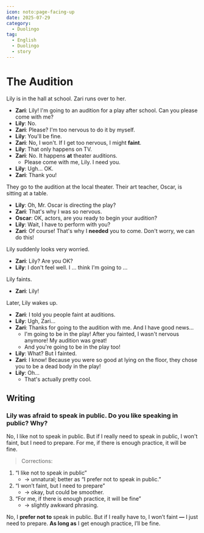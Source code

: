 ```yaml
---
icon: noto:page-facing-up
date: 2025-07-29
category:
  - Duolingo
tag:
  - English
  - Duolingo
  - story
---
```


# The Audition

Lily is in the hall at school. Zari runs over to her.

- **Zari**: Lily! I'm going to an audition for a play after school. Can you please come with me?
- **Lily**: No.
- **Zari**: Please? I'm too nervous to do it by myself.
- **Lily**: You'll be fine.
- **Zari**: No, I won't. If I get too nervous, I might **faint**.
- **Lily**: That only happens on TV.
- **Zari**: No. It happens **at** theater auditions.
  - Please come with me, Lily. I need you.
- **Lily**: Ugh... OK.
- **Zari**: Thank you!

They go to the audition at the local theater. Their art teacher, Oscar, is sitting at a table.

- **Lily**: Oh, Mr. Oscar is directing the play?
- **Zari**: That's why I was so nervous.
- **Oscar**: OK, actors, are you ready to begin your audition?
- **Lily**: Wait, I have to perform with you?
- **Zari**: Of course! That's why I **needed** you to come. Don't worry, we can do this!

Lily suddenly looks very worried.

- **Zari**: Lily? Are you OK?
- **Lily**: I don't feel well. I ... think I'm going to ...

Lily faints.

- **Zari**: Lily!

Later, Lily wakes up.

- **Zari**: I told you people faint at auditions.
- **Lily**: Ugh, Zari...
- **Zari**: Thanks for going to the audition with me. And I have good news...
  - I'm going to be in the play! After you fainted, I wasn't nervous anymore! My audition was great!
  - And you're going to be in the play too!
- **Lily**: What? But I fainted.
- **Zari**: I know! Because you were so good at lying on the floor, they chose you to be a dead body in the play!
- **Lily**: Oh...
  - That's actually pretty cool.

## Writing

### Lily was afraid to speak in public. Do you like speaking in public? Why?

No, I like not to speak in public. But if I really need to speak in public, I won't faint, but I need to prepare. For me, if there is enough practice, it will be fine.

> Corrections:

1. “I like not to speak in public”
   - → unnatural; better as “I prefer not to speak in public.”
2. “I won’t faint, but I need to prepare”
   - → okay, but could be smoother.
3. “For me, if there is enough practice, it will be fine”
   - → slightly awkward phrasing.

No, I **prefer not to** speak in public. But if I really have to, I won’t faint **—** I just need to prepare. **As long as** I get enough practice, I’ll be fine.
